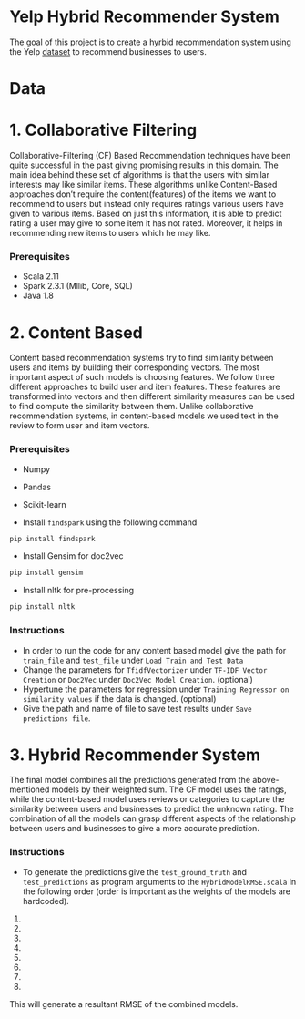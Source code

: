# Yelp Hybrid Recommender System

The goal of this project is to create a hyrbid recommendation system using the Yelp [dataset](https://www.yelp.com/dataset) to recommend businesses to users.

# Data

# 1. Collaborative Filtering

Collaborative-Filtering (CF) Based Recommendation techniques have been quite successful in the past giving promising results in this domain. The main idea behind these set of algorithms is that the users with similar interests may like similar items. These algorithms unlike Content-Based approaches don’t require the content(features) of the items we want to recommend to users but instead only requires ratings various users have given to various items. Based on just this information, it is able to predict rating a user may give to some item it has not rated. Moreover, it helps in recommending new items to users which he may like.

### Prerequisites

* Scala 2.11 
* Spark 2.3.1 (Mllib, Core, SQL)
* Java 1.8

# 2. Content Based

Content based recommendation systems try to find similarity between users and items by building their corresponding vectors. The most important aspect of such models is choosing features. We follow three different approaches to build user and item features. These features are transformed into vectors and then different similarity measures can be used to find compute the similarity between them. Unlike collaborative recommendation systems, in content-based models we used text in the review to form user and item vectors.

### Prerequisites

* Numpy
* Pandas
* Scikit-learn

* Install `findspark` using the following command
```python
pip install findspark
```

* Install Gensim for doc2vec
```python
pip install gensim
```

* Install nltk for pre-processing
```python
pip install nltk
```

### Instructions

* In order to run the code for any content based model give the path for `train_file` and `test_file` under `Load Train and Test Data`
* Change the parameters for `TfidfVectorizer` under `TF-IDF Vector Creation` or `Doc2Vec` under `Doc2Vec Model Creation`. (optional)
* Hypertune the parameters for regression under `Training Regressor on similarity values` if the data is changed. (optional)
* Give the path and name of file to save test results under `Save predictions file`.

# 3. Hybrid Recommender System

The final model combines all the predictions generated from the above-mentioned models by their weighted sum. The CF model uses the ratings, while the content-based model uses reviews or categories to capture the similarity between users and businesses to predict the unknown rating. The combination of all the models can grasp different aspects of the relationship between users and businesses to give a more accurate prediction.

### Instructions
* To generate the predictions give the `test_ground_truth` and `test_predictions` as program arguments to the `HybridModelRMSE.scala` in the following order (order is important as the weights of the models are hardcoded).

1. 
2.
3.
4. 
5. 
6.
7.
8.

This will generate a resultant RMSE of the combined models.



